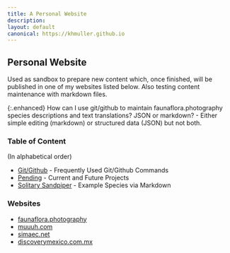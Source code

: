 ```yaml
---
title: A Personal Website
description: 
layout: default
canonical: https://khmuller.github.io
---
```


## Personal Website

Used as sandbox to prepare new content which, once finished, will be published in one of my websites listed below. Also testing content maintenance with markdown files.

{:.enhanced}
How can I use git/github to maintain faunaflora.photography species descriptions and text translations? JSON or markdown? - Either simple editing (markdown) or structured data (JSON) but not both.

### Table of Content
(In alphabetical order)

- [Git/Github](/github/ "Frequently Used Git/Github Commands") - Frequently Used Git/Github Commands
- [Pending](/pending/ "Current and Future Projects") - Current and Future Projects
- [Solitary Sandpiper](/animals/tringa-solitaria.html "Solitary Sandpiper") - Example Species via Markdown

### Websites

- [faunaflora.photography](https://faunaflora.photography "Fauna Flora Photography")
- [muuuh.com](https://muuuh.com "Muuuh Wildlife Photography")
- [simaec.net](https://www.simaec.net "Web Publishing")
- [discoverymexico.com.mx](https://www.discoverymexico.com.mx "Discovery Mexico")
